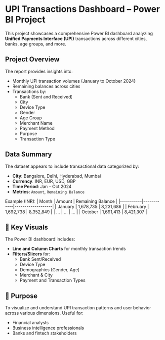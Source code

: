 # UPI Transactions Dashboard – Power BI Project

This project showcases a comprehensive Power BI dashboard analyzing **Unified Payments Interface (UPI)** transactions across different cities, banks, age groups, and more.

## Project Overview

The report provides insights into:
- Monthly UPI transaction volumes (January to October 2024)
- Remaining balances across cities
- Transactions by:
  - Bank (Sent and Received)
  - City
  - Device Type
  - Gender
  - Age Group
  - Merchant Name
  - Payment Method
  - Purpose
  - Transaction Type

## Data Summary

The dataset appears to include transactional data categorized by:
- **City**: Bangalore, Delhi, Hyderabad, Mumbai
- **Currency**: INR, EUR, USD, GBP
- **Time Period**: Jan – Oct 2024
- **Metrics**: `Amount`, `Remaining Balance`

Example (INR):
| Month     | Amount     | Remaining Balance |
|-----------|------------|-------------------|
| January   | 1,678,735  | 8,231,686         |
| February  | 1,692,738  | 8,352,849         |
| ...       | ...        | ...               |
| October   | 1,691,413  | 8,421,307         |

## 📌 Key Visuals

The Power BI dashboard includes:
- **Line and Column Charts** for monthly transaction trends
- **Filters/Slicers** for:
  - Bank Sent/Received
  - Device Type
  - Demographics (Gender, Age)
  - Merchant & City
  - Payment and Transaction Types

## 🎯 Purpose

To visualize and understand UPI transaction patterns and user behavior across various dimensions. Useful for:
- Financial analysts
- Business intelligence professionals
- Banks and fintech stakeholders
